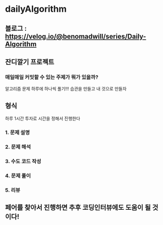 # dailyAlgorithm

## 블로그 : https://velog.io/@benomadwill/series/Daily-Algorithm

## 잔디깔기 프로젝트

### 매일매일 커밋할 수 있는 주제가 뭐가 있을까?

알고리즘 문제 하루에 하나씩 풀기!!!
습관을 만들고 내 것으로 만들자

## 형식

하루 1시간 투자로 시간을 정해서 진행한다

### 1. 문제 설명

### 2. 문제 해석

### 3. 수도 코드 작성

### 4. 문제 풀이

### 5. 리뷰

## 페어를 찾아서 진행하면 추후 코딩인터뷰에도 도움이 될 것이다!
